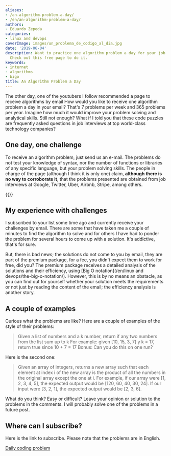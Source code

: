 ```yaml
---
aliases:
- /an-algorithm-problem-a-day/
- /en/an-algorithm-problem-a-day/
authors:
- Eduardo Zepeda
categories:
- linux and devops
coverImage: images/un_problema_de_codigo_al_dia.jpg
date: '2019-06-04'
description: Want to practice one algorithm problem a day for your job interviews?
  Check out this free page to do it.
keywords:
- internet
- algorithms
- bigo
title: An Algorithm Problem a Day
---
```


The other day, one of the youtubers I follow recommended a page to receive algorithms by email How would you like to receive one algorithm problem a day in your email? That's 7 problems per week and 365 problems per year. Imagine how much it would improve your problem solving and analytical skills. Still not enough? What if I told you that these code puzzles are frequently asked questions in job interviews at top world-class technology companies?

## One day, one challenge

To receive an algorithm problem, just send us an e-mail. The problems do not test your knowledge of syntax, nor the number of functions or libraries of any specific language, but your problem solving skills. The people in charge of the page (although I think it is only one) claim, **although there is no way to corroborate it**, that the problems presented are obtained from job interviews at Google, Twitter, Uber, Airbnb, Stripe, among others.

{{<ad>}}

## My experience with challenges

I subscribed to your list some time ago and currently receive your challenges by email. There are some that have taken me a couple of minutes to find the algorithm to solve and for others I have had to ponder the problem for several hours to come up with a solution. It's addictive, that's for sure.

But, there is bad news; the solutions do not come to you by email, they are part of the premium package, for a fee, you didn't expect them to work for free, did you? The premium package receives a detailed analysis of the solutions and their efficiency, using [Big O notation](/en/linux and devops/the-big-o-notation/). However, this is by no means an obstacle, as you can find out for yourself whether your solution meets the requirements or not just by reading the content of the email; the efficiency analysis is another story.

## A couple of examples

Curious what the problems are like? Here are a couple of examples of the style of their problems:

> Given a list of numbers and a k number, return if any two numbers from the list sum up to k
> For example: given [10, 15, 3, 7] y k = 17, return true since 10 + 7 = 17
> Bonus: Can you do this on one run?

Here is the second one:

> Given an array of integers, returns a new array such that each element at index i of the new array is the product of all the numbers in the original array except the one at i.
> For example, if our array were [1, 2, 3, 4, 5], the expected output would be [120, 60, 40, 30, 24]. If our input were [3, 2, 1], the expected output would be [2, 3, 6].


What do you think? Easy or difficult? Leave your opinion or solution to the problems in the comments. I will probably solve one of the problems in a future post.

## Where can I subscribe?

Here is the link to subscribe. Please note that the problems are in English.

[Daily coding problem](https://www.dailycodingproblem.com/#?)